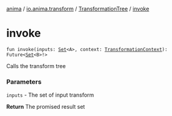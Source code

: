 [anima](../../index.md) / [io.anima.transform](../index.md) / [TransformationTree](index.md) / [invoke](./invoke.md)

# invoke

`fun invoke(inputs: `[`Set`](https://kotlinlang.org/api/latest/jvm/stdlib/kotlin.collections/-set/index.html)`<A>, context: `[`TransformationContext`](../-transformation-context/index.md)`): Future<`[`Set`](https://kotlinlang.org/api/latest/jvm/stdlib/kotlin.collections/-set/index.html)`<B>!>`

Calls the transform tree

### Parameters

`inputs` - The set of input transform

**Return**
The promised result set

